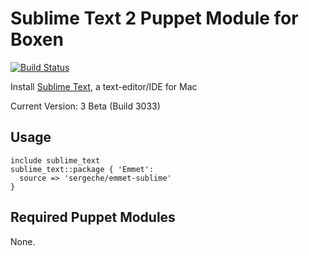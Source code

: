 # Sublime Text 2 Puppet Module for Boxen

[![Build Status](https://travis-ci.org/boxen/puppet-sublime_text.png?branch=master)](https://travis-ci.org/boxen/puppet-sublime_text)

Install [Sublime Text](http://www.sublimetext.com//), a text-editor/IDE for Mac

Current Version: 3 Beta (Build 3033)
## Usage

```puppet
include sublime_text
sublime_text::package { 'Emmet':
  source => 'sergeche/emmet-sublime'
}
```

## Required Puppet Modules

None.
